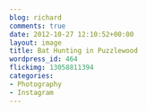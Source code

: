 ```yaml
---
blog: richard
comments: true
date: 2012-10-27 12:10:52+00:00
layout: image
title: Bat Hunting in Puzzlewood
wordpress_id: 464
flickimg: 13058811394
categories:
- Photography
- Instagram
---
```


